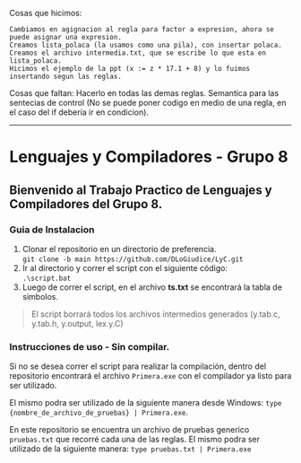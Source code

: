 Cosas que hicimos:

    Cambiamos en agignacion al regla para factor a expresion, ahora se puede asignar una expresion.
    Creamos lista_polaca (la usamos como una pila), con insertar polaca.
    Creamos el archivo intermedia.txt, que se escribe lo que esta en lista_polaca.
    Hicimos el ejemplo de la ppt (x := z * 17.1 + 8) y lo fuimos insertando segun las reglas.

Cosas que faltan:
    Hacerlo en todas las demas reglas.
    Semantica para las sentecias de control (No se puede poner codigo en medio de una regla, en el caso del if deberia ir en condicion).

--------------------------------------------------------------------------------------------

# Lenguajes y Compiladores - Grupo 8

## Bienvenido al Trabajo Practico de Lenguajes y Compiladores del **Grupo 8**.
### Guia de Instalacion
1. Clonar el repositorio en un directorio de preferencia.  
`git clone -b main https://github.com/DLoGiudice/LyC.git`
2. Ir al directorio y correr el script con el siguiente código:  
`.\script.bat`
3. Luego de correr el script, en el archivo **ts.txt** se encontrará la tabla de simbolos.

> El script borrará todos los archivos intermedios generados (y.tab.c, y.tab.h, y.output, lex.y.C)

### Instrucciones de uso - Sin compilar.

Si no se desea correr el script para realizar la compilación, dentro del repositorio encontrará el archivo `Primera.exe` con el compilador ya listo para ser utilizado.

El mismo podra ser utilizado de la siguiente manera desde Windows: `type {nombre_de_archivo_de_pruebas} | Primera.exe`.

En este repositorio se encuentra un archivo de pruebas generico `pruebas.txt` que recorré cada una de las reglas. El mismo podra ser utilizado de la siguiente manera: `type pruebas.txt | Primera.exe`


